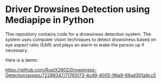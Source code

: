 # Driver Drowsines Detection using Mediapipe in Python

This repository contains code for a drowsiness detection system. The system uses computer vision techniques to detect drowsiness based on eye aspect ratio (EAR) and plays an alarm to wake the person up if necessary.

Here is a demo:




https://github.com/RustX2802/Drowsiness-Detection/assets/72299347/71765f73-4cd9-4005-96a9-66ad301a9cc5


